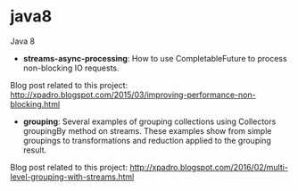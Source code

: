 # java8
Java 8

 - <b>streams-async-processing</b>: How to use CompletableFuture to process non-blocking IO requests.

  Blog post related to this project:
  http://xpadro.blogspot.com/2015/03/improving-performance-non-blocking.html

 - <b>grouping</b>: Several examples of grouping collections using Collectors groupingBy method on streams. These examples show from simple groupings to transformations and reduction applied to the grouping result.

  Blog post related to this project:
  http://xpadro.blogspot.com/2016/02/multi-level-grouping-with-streams.html
